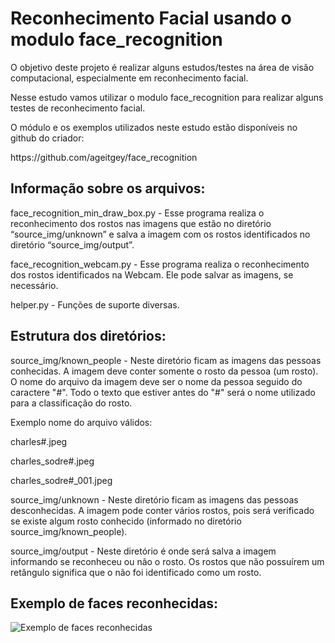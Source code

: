 ﻿# Reconhecimento Facial usando o modulo face_recognition

<p> O objetivo deste projeto é realizar alguns estudos/testes na área de visão computacional, especialmente em reconhecimento facial. </p>

<p> Nesse estudo vamos utilizar o modulo face_recognition para realizar alguns testes de reconhecimento facial.</p>

<p> O módulo e os exemplos utilizados neste estudo estão disponíveis no github do criador: </p>

<p> https://github.com/ageitgey/face_recognition</p>

## Informação sobre os arquivos:

<p> face_recognition_min_draw_box.py -  Esse programa realiza o reconhecimento dos rostos nas imagens que estão no diretório  “source_img/unknown” e salva a imagem com os rostos identificados no diretório “source_img/output”.</p>

<p> face_recognition_webcam.py - Esse programa realiza o reconhecimento dos rostos identificados na Webcam. Ele pode salvar as imagens, se necessário.</p>

<p> helper.py - Funções de suporte diversas.</p>

## Estrutura dos diretórios:

<p> source_img/known_people - Neste diretório ficam as imagens das pessoas conhecidas. A imagem deve conter somente o rosto da pessoa (um rosto). O nome do arquivo da imagem deve ser o nome da pessoa seguido do caractere "#". Todo o texto que estiver antes do "#" será o nome utilizado para a classificação do rosto.</p>
<p> Exemplo nome do arquivo válidos: </p>
	<p> charles#.jpeg</p>
	<p> charles_sodre#.jpeg</p>
	<p> charles_sodre#_001.jpeg</p>



<p> source_img/unknown - Neste diretório ficam as imagens das pessoas desconhecidas. A imagem pode conter vários rostos, pois será verificado se existe algum rosto conhecido (informado no diretório source_img/known_people).</p>


<p> source_img/output - Neste diretório é onde será salva a imagem informando se reconheceu ou não o rosto. Os rostos que não possuírem um retângulo significa que o não foi identificado como um rosto.</p>

## Exemplo de faces reconhecidas:

![Exemplo de faces reconhecidas](exemplo.gif)



